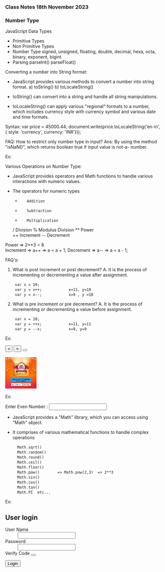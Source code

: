### Class Notes 18th November 2023
### Number Type

JavaScript Data Types
- Primitive Types
- Non Primitive Types
- Number Type
    signed, unsigned, floating, double, decimal, hexa, octa, binary, exponent, bigint
- Parsing
    parseInt()
    parseFloat()

Converting a number into String format:

- JavaScript provides various methods to convert a number into string format.
        a) toString()
        b) toLocaleString()

- toString() can convert into a string and handle all string manipulations.
- toLocaleString() can apply various "regional" formats to a number, which includes currency style with currency symbol and various date and time formats.

Syntax:
    var price = 45000.44;
    document.write(price.toLocaleString('en-in', { style: 'currency', currency: 'INR'}));

FAQ: How to restrict only number type in input?
Ans:  By using the method "isNaN()", which returns boolean true if input value is not-a-          number.

Ex:
<script>
     var age = prompt("Enter Age");
     if(isNaN(age)){
        document.write("Invalid : Age must be a number");
     } else {
        document.write("Age=" + age);
     }
</script>

Various Operations on Number Type:
- JavaScript provides operators and Math functions to handle various interactions with numeric values.

- The operators for numeric types

    +        Addition
    -        Subtraction
    *        Multiplication
    /        Division
    %        Modulus Division
    **        Power            
    ++        Increment
    --        Decrement

Power    =>  2**3 = 8        
Increment => a++    => a = a + 1;
Decrement  => a--  =>  a = a - 1;

FAQ's:
1. What is post increment or post decrement?
A. It is the process of incrementing or decrementing a value after assignment.

        var x = 10;
        var y = x++;            x=11, y=10
        var y = x--;            x=9 , y =10


2. What is pre increment or pre decrement?
A. It is the process of incrementing or decrementing a value before assignment.

        var x = 10;
        var y = ++x;            x=11, y=11
        var y = --x;            x=9, y=9

Ex:
<!DOCTYPE html>
<html lang="en">
<head>
       <meta charset="UTF-8">
       <meta name="viewport" content="width=device-width, initial-scale=1.0">
       <title>Document</title>
       <script type="text/javascript">
              var position = 0;
              function RightButtonClick(){
                     position++;          //position=position+1
                     document.querySelector("img").style.marginLeft = position + "px";
              }
              function LeftButtonClick(){
                     position--;
                     document.querySelector("img").style.marginLeft = position + "px";
              }
              var angle = 0;
              function RotateClick(){
                     angle++;
                     document.querySelector("img").style.rotate = angle + "deg";
              }
       </script>
       <link rel="stylesheet" href="../node_modules/bootstrap-icons/font/bootstrap-icons.css">
</head>
<body>
   <button onclick="LeftButtonClick()"> &laquo; </button>
   <button onclick="RightButtonClick()"> &raquo; </button>
   <button onclick="RotateClick()" class="bi bi-arrow-clockwise"></button>
   <br><br>
   <div>
       <img src="../public/images/a1.jpg" width="100" height="100">
   </div>
</body>
</html>


Ex:
<!DOCTYPE html>
<html lang="en">
<head>
    <meta charset="UTF-8">
    <meta name="viewport" content="width=device-width, initial-scale=1.0">
    <title>Document</title>
    <script>
        function VerifyNumber(){
            var n = parseInt(document.getElementById("Even").value);
            var lblError = document.getElementById("lblError");
            if(n % 2 == 0)
            {
                document.write("Submitted...");
            } else {
                lblError.innerHTML = "Not an Even Number";
            }
        }
    </script>
</head>
<body>
    Enter Even Number : <input type="text" onblur="VerifyNumber()" id="Even"> <span id="lblError"></span>
</body>
</html>

- JavaScript provides a "Math" library, which you can access using "Math" object.
- It comprises of various mathematical functions to handle complex operations

        Math.sqrt()
        Math.random()
        Math.round()
        Math.ceil()
        Math.floor()
        Math.pow()        => Math.pow(2,3)  => 2**3
        Math.sin()
        Math.cos()
        Math.tan()
        Math.PI  etc...

Ex:
<!DOCTYPE html>
<html lang="en">
<head>
    <meta charset="UTF-8">
    <meta name="viewport" content="width=device-width, initial-scale=1.0">
    <title>Document</title>
    <script>
         function bodyload(){
            var a = Math.round(Math.random() * 10);
            var b= Math.round(Math.random() * 10);
            var c = Math.round(Math.random() * 10);
            var d = Math.round(Math.random() * 10);
            var e = Math.round(Math.random() * 10);
            var f = Math.round(Math.random() * 10);
            document.getElementById("lblCode").innerHTML = a + " " + b + " " + c + " " + d + " " + e + " " + f;
         }
    </script>
    <link rel="stylesheet" href="../node_modules/bootstrap-icons/font/bootstrap-icons.css">
</head>
<body onload="bodyload()">
    <dl>
        <h2>User login</h2>
        <dt>User Name</dt>
        <dd><input type="text"></dd>
        <dt>Password</dt>
        <dd><input type="password"></dd>
        <dt>Verify Code <button onclick="bodyload()" class="bi bi-arrow-clockwise"></button> </dt>
        <dd id="lblCode"></dd>
    </dl>
    <button>Login</button>
</body>
</html>